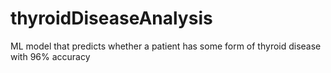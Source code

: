 # thyroidDiseaseAnalysis
ML model that predicts whether a patient has some form of thyroid disease with 96% accuracy
